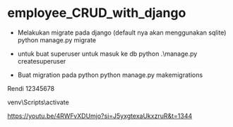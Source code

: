 # employee_CRUD_with_django

- Melakukan migrate pada django (default nya akan menggunakan sqlite)
python manage.py migrate


- untuk buat superuser untuk masuk ke db
python .\manage.py createsuperuser

- Buat migration pada python
python manage.py makemigrations

Rendi
12345678

venv\Scripts\activate


https://youtu.be/4RWFvXDUmjo?si=J5yxgtexaUkxzruR&t=1344